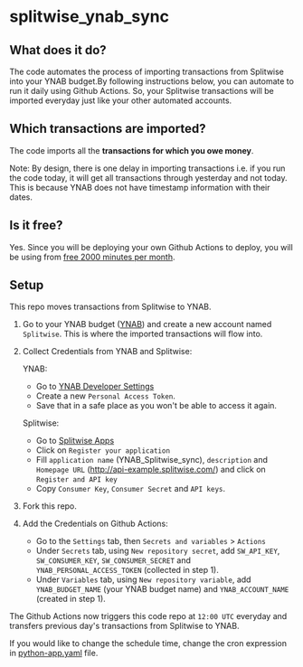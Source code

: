 # splitwise_ynab_sync

## What does it do?
The code automates the process of importing transactions from Splitwise into your YNAB budget.By following instructions below, you can automate to run it daily using Github Actions. So, your Splitwise transactions will be imported everyday just like your other automated accounts.

## Which transactions are imported?
The code imports all the **transactions for which you owe money**.

Note: By design, there is one delay in importing transactions i.e. if you run the code today, it will get all transactions through yesterday and not today. This is because YNAB does not have timestamp information with their dates.

## Is it free?
Yes. Since you will be deploying your own Github Actions to deploy, you will be using from [free 2000 minutes per month](https://docs.github.com/en/billing/managing-billing-for-github-actions/about-billing-for-github-actions).

## Setup
This repo moves transactions from Splitwise to YNAB.

1. Go to your YNAB budget ([YNAB](https://app.youneedabudget.com/)) and create a new account named `Splitwise`. This is where the imported transactions will flow into.
2. Collect Credentials from YNAB and Splitwise:

    YNAB:
     - Go to [YNAB Developer Settings](https://app.ynab.com/settings/developer)
     - Create a new `Personal Access Token`.
     - Save that in a safe place as you won't be able to access it again.
    
    Splitwise:
    - Go to [Splitwise Apps](https://secure.splitwise.com/apps)
    - Click on `Register your application`
    - Fill `application name` (YNAB_Splitwise_sync), `description` and `Homepage URL` (http://api-example.splitwise.com/) and click on `Register and API key`
    - Copy `Consumer Key`, `Consumer Secret` and `API keys`.
3. Fork this repo.
4. Add the Credentials on Github Actions:
    - Go to the `Settings` tab, then `Secrets and variables` > `Actions`
    - Under `Secrets` tab, using `New repository secret`, add `SW_API_KEY`, `SW_CONSUMER_KEY`, `SW_CONSUMER_SECRET` and `YNAB_PERSONAL_ACCESS_TOKEN` (collected in step 1).
    - Under `Variables` tab, using `New repository variable`, add `YNAB_BUDGET_NAME` (your YNAB budget name) and `YNAB_ACCOUNT_NAME` (created in step 1).


The Github Actions now triggers this code repo at `12:00 UTC` everyday and transfers previous day's transactions from Splitwise to YNAB.

If you would like to change the schedule time, change the cron expression in [python-app.yaml](.github/workflows/python-app.yml) file.
